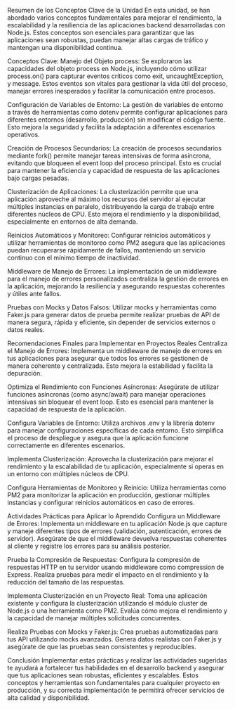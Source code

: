 Resumen de los Conceptos Clave de la Unidad
En esta unidad, se han abordado varios conceptos fundamentales para mejorar el rendimiento, la escalabilidad y la resiliencia de las aplicaciones backend desarrolladas con Node.js. Estos conceptos son esenciales para garantizar que las aplicaciones sean robustas, puedan manejar altas cargas de tráfico y mantengan una disponibilidad continua.

Conceptos Clave:
Manejo del Objeto process:
Se exploraron las capacidades del objeto process en Node.js, incluyendo cómo utilizar process.on() para capturar eventos críticos como exit, uncaughtException, y message. Estos eventos son vitales para gestionar la vida útil del proceso, manejar errores inesperados y facilitar la comunicación entre procesos.


Configuración de Variables de Entorno:
La gestión de variables de entorno a través de herramientas como dotenv permite configurar aplicaciones para diferentes entornos (desarrollo, producción) sin modificar el código fuente. Esto mejora la seguridad y facilita la adaptación a diferentes escenarios operativos.


Creación de Procesos Secundarios:
La creación de procesos secundarios mediante fork() permite manejar tareas intensivas de forma asíncrona, evitando que bloqueen el event loop del proceso principal. Esto es crucial para mantener la eficiencia y capacidad de respuesta de las aplicaciones bajo cargas pesadas.


Clusterización de Aplicaciones:
La clusterización permite que una aplicación aproveche al máximo los recursos del servidor al ejecutar múltiples instancias en paralelo, distribuyendo la carga de trabajo entre diferentes núcleos de CPU. Esto mejora el rendimiento y la disponibilidad, especialmente en entornos de alta demanda.


Reinicios Automáticos y Monitoreo:
Configurar reinicios automáticos y utilizar herramientas de monitoreo como PM2 asegura que las aplicaciones puedan recuperarse rápidamente de fallos, manteniendo un servicio continuo con el mínimo tiempo de inactividad.


Middleware de Manejo de Errores:
La implementación de un middleware para el manejo de errores personalizados centraliza la gestión de errores en la aplicación, mejorando la resiliencia y asegurando respuestas coherentes y útiles ante fallos.


Pruebas con Mocks y Datos Falsos:
Utilizar mocks y herramientas como Faker.js para generar datos de prueba permite realizar pruebas de API de manera segura, rápida y eficiente, sin depender de servicios externos o datos reales.


Recomendaciones Finales para Implementar en Proyectos Reales
Centraliza el Manejo de Errores: Implementa un middleware de manejo de errores en tus aplicaciones para asegurar que todos los errores se gestionen de manera coherente y centralizada. Esto mejora la estabilidad y facilita la depuración.

Optimiza el Rendimiento con Funciones Asíncronas: Asegúrate de utilizar funciones asíncronas (como async/await) para manejar operaciones intensivas sin bloquear el event loop. Esto es esencial para mantener la capacidad de respuesta de la aplicación.

Configura Variables de Entorno: Utiliza archivos .env y la librería dotenv para manejar configuraciones específicas de cada entorno. Esto simplifica el proceso de despliegue y asegura que la aplicación funcione correctamente en diferentes escenarios.

Implementa Clusterización: Aprovecha la clusterización para mejorar el rendimiento y la escalabilidad de tu aplicación, especialmente si operas en un entorno con múltiples núcleos de CPU.

Configura Herramientas de Monitoreo y Reinicio: Utiliza herramientas como PM2 para monitorizar la aplicación en producción, gestionar múltiples instancias y configurar reinicios automáticos en caso de errores.

Actividades Prácticas para Aplicar lo Aprendido
Configura un Middleware de Errores:
Implementa un middleware en tu aplicación Node.js que capture y maneje diferentes tipos de errores (validación, autenticación, errores de servidor). Asegúrate de que el middleware devuelva respuestas coherentes al cliente y registre los errores para su análisis posterior.


Prueba la Compresión de Respuestas:
Configura la compresión de respuestas HTTP en tu servidor usando middleware como compression de Express. Realiza pruebas para medir el impacto en el rendimiento y la reducción del tamaño de las respuestas.


Implementa Clusterización en un Proyecto Real:
Toma una aplicación existente y configura la clusterización utilizando el módulo cluster de Node.js o una herramienta como PM2. Evalúa cómo mejora el rendimiento y la capacidad de manejar múltiples solicitudes concurrentes.


Realiza Pruebas con Mocks y Faker.js:
Crea pruebas automatizadas para tus API utilizando mocks avanzados. Genera datos realistas con Faker.js y asegúrate de que las pruebas sean consistentes y reproducibles.


Conclusión
Implementar estas prácticas y realizar las actividades sugeridas te ayudará a fortalecer tus habilidades en el desarrollo backend y asegurar que tus aplicaciones sean robustas, eficientes y escalables. Estos conceptos y herramientas son fundamentales para cualquier proyecto en producción, y su correcta implementación te permitirá ofrecer servicios de alta calidad y disponibilidad.

